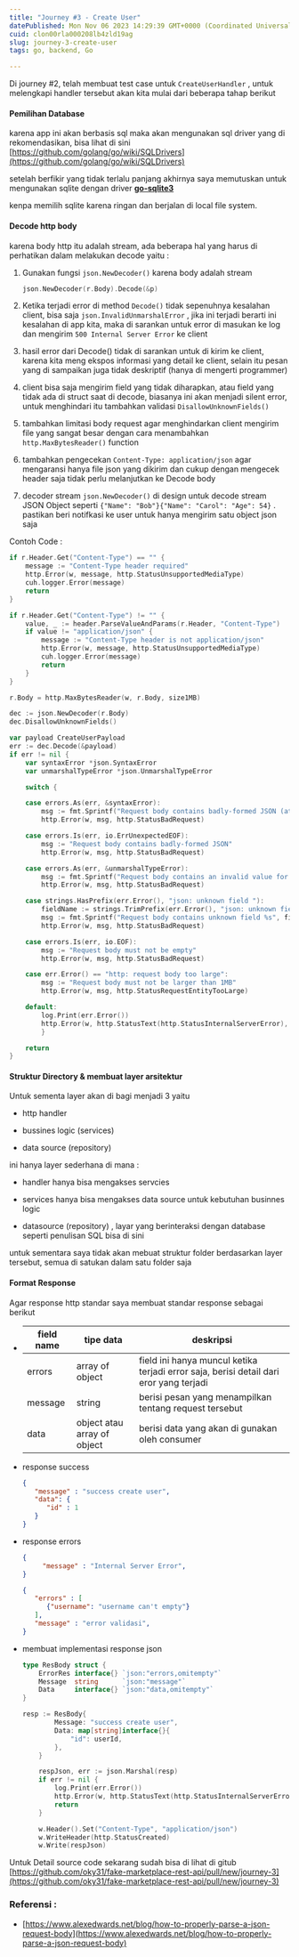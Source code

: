 ```yaml
---
title: "Journey #3 - Create User"
datePublished: Mon Nov 06 2023 14:29:39 GMT+0000 (Coordinated Universal Time)
cuid: clon00rla000208lb4zld19ag
slug: journey-3-create-user
tags: go, backend, Go

---
```


Di journey #2, telah membuat test case untuk `CreateUserHandler` , untuk melengkapi handler tersebut akan kita mulai dari beberapa tahap berikut

#### Pemilihan Database

karena app ini akan berbasis sql maka akan mengunakan sql driver yang di rekomendasikan, bisa lihat di sini [https://github.com/golang/go/wiki/SQLDrivers](https://github.com/golang/go/wiki/SQLDrivers)

setelah berfikir yang tidak terlalu panjang akhirnya saya memutuskan untuk mengunakan sqlite dengan driver [**go-sqlite3**](https://github.com/mattn/go-sqlite3)

kenpa memilih sqlite karena ringan dan berjalan di local file system.

#### Decode http body

karena body http itu adalah stream, ada beberapa hal yang harus di perhatikan dalam melakukan decode yaitu :

1. Gunakan fungsi `json.NewDecoder()` karena body adalah stream
    
    ```go
    json.NewDecoder(r.Body).Decode(&p)
    ```
    
2. Ketika terjadi error di method `Decode()` tidak sepenuhnya kesalahan client, bisa saja `json.InvalidUnmarshalError` , jika ini terjadi berarti ini kesalahan di app kita, maka di sarankan untuk error di masukan ke log dan mengirim `500 Internal Server Error` ke client
    
3. hasil error dari Decode() tidak di sarankan untuk di kirim ke client, karena kita meng ekspos informasi yang detail ke client, selain itu pesan yang di sampaikan juga tidak deskriptif (hanya di mengerti programmer)
    
4. client bisa saja mengirim field yang tidak diharapkan, atau field yang tidak ada di struct saat di decode, biasanya ini akan menjadi silent error, untuk menghindari itu tambahkan validasi `DisallowUnknownFields()`
    
5. tambahkan limitasi body request agar menghindarkan client mengirim file yang sangat besar dengan cara menambahkan `http.MaxBytesReader()` function
    
6. tambahkan pengecekan `Content-Type: application/json` agar mengaransi hanya file json yang dikirim dan cukup dengan mengecek header saja tidak perlu melanjutkan ke Decode body
    
7. decoder stream `json.NewDecoder()` di design untuk decode stream JSON Object seperti `{"Name": "Bob"}{"Name": "Carol": "Age": 54}` . pastikan beri notifkasi ke user untuk hanya mengirim satu object json saja
    

Contoh Code :

```go
if r.Header.Get("Content-Type") == "" {
	message := "Content-Type header required"
	http.Error(w, message, http.StatusUnsupportedMediaType)
	cuh.logger.Error(message)
	return
}

if r.Header.Get("Content-Type") != "" {
	value, _ := header.ParseValueAndParams(r.Header, "Content-Type")
	if value != "application/json" {
		message := "Content-Type header is not application/json"
		http.Error(w, message, http.StatusUnsupportedMediaType)
		cuh.logger.Error(message)
		return
	}
}

r.Body = http.MaxBytesReader(w, r.Body, size1MB)

dec := json.NewDecoder(r.Body)
dec.DisallowUnknownFields()

var payload CreateUserPayload
err := dec.Decode(&payload)
if err != nil {
	var syntaxError *json.SyntaxError
	var unmarshalTypeError *json.UnmarshalTypeError

	switch {

	case errors.As(err, &syntaxError):
		msg := fmt.Sprintf("Request body contains badly-formed JSON (at position %d)", syntaxError.Offset)
		http.Error(w, msg, http.StatusBadRequest)

	case errors.Is(err, io.ErrUnexpectedEOF):
		msg := "Request body contains badly-formed JSON"
		http.Error(w, msg, http.StatusBadRequest)

	case errors.As(err, &unmarshalTypeError):
		msg := fmt.Sprintf("Request body contains an invalid value for the %q field (at position %d)", unmarshalTypeError.Field, unmarshalTypeError.Offset)
		http.Error(w, msg, http.StatusBadRequest)

	case strings.HasPrefix(err.Error(), "json: unknown field "):
		fieldName := strings.TrimPrefix(err.Error(), "json: unknown field ")
		msg := fmt.Sprintf("Request body contains unknown field %s", fieldName)
		http.Error(w, msg, http.StatusBadRequest)

	case errors.Is(err, io.EOF):
		msg := "Request body must not be empty"
		http.Error(w, msg, http.StatusBadRequest)

	case err.Error() == "http: request body too large":
		msg := "Request body must not be larger than 1MB"
		http.Error(w, msg, http.StatusRequestEntityTooLarge)

	default:
		log.Print(err.Error())
		http.Error(w, http.StatusText(http.StatusInternalServerError), http.StatusInternalServerError)
		}

	return
}
```

#### **Struktur Directory & membuat layer arsitektur**

Untuk sementa layer akan di bagi menjadi 3 yaitu

* http handler
    
* bussines logic (services)
    
* data source (repository)
    

ini hanya layer sederhana di mana :

* handler hanya bisa mengakses servcies
    
* services hanya bisa mengakses data source untuk kebutuhan businnes logic
    
* datasource (repository) , layar yang berinteraksi dengan database seperti penulisan SQL bisa di sini
    

untuk sementara saya tidak akan mebuat struktur folder berdasarkan layer tersebut, semua di satukan dalam satu folder saja

#### **Format Response**

Agar response http standar saya membuat standar response sebagai berikut

* | field name | tipe data | deskripsi |
    | --- | --- | --- |
    | errors | array of object | field ini hanya muncul ketika terjadi error saja, berisi detail dari eror yang terjadi |
    | message | string | berisi pesan yang menampilkan tentang request tersebut |
    | data | object atau array of object | berisi data yang akan di gunakan oleh consumer |
    
* response success
    
    ```json
    {
       "message" : "success create user",
       "data": {
          "id" : 1
       }
    }
    ```
    
* response errors
    
    ```json
    {
    	 "message" : "Internal Server Error",
    }
    ```
    
    ```json
    {
       "errors" : [
          {"username": "username can't empty"}
       ],
       "message" : "error validasi",
    }
    ```
    
* membuat implementasi response json
    
    ```go
    type ResBody struct {
    	ErrorRes interface{} `json:"errors,omitempty"`
    	Message  string      `json:"message"`
    	Data     interface{} `json:"data,omitempty"`
    }
    ```
    
    ```go
    resp := ResBody{
    		Message: "success create user",
    		Data: map[string]interface{}{
    			"id": userId,
    		},
    	}
    
    	respJson, err := json.Marshal(resp)
    	if err != nil {
    		log.Print(err.Error())
    		http.Error(w, http.StatusText(http.StatusInternalServerError), http.StatusInternalServerError)
    		return
    	}
    
    	w.Header().Set("Content-Type", "application/json")
    	w.WriteHeader(http.StatusCreated)
    	w.Write(respJson)
    ```
    

Untuk Detail source code sekarang sudah bisa di lihat di gitub [https://github.com/oky31/fake-marketplace-rest-api/pull/new/journey-3](https://github.com/oky31/fake-marketplace-rest-api/pull/new/journey-3)

### Referensi :

* [https://www.alexedwards.net/blog/how-to-properly-parse-a-json-request-body](https://www.alexedwards.net/blog/how-to-properly-parse-a-json-request-body)
